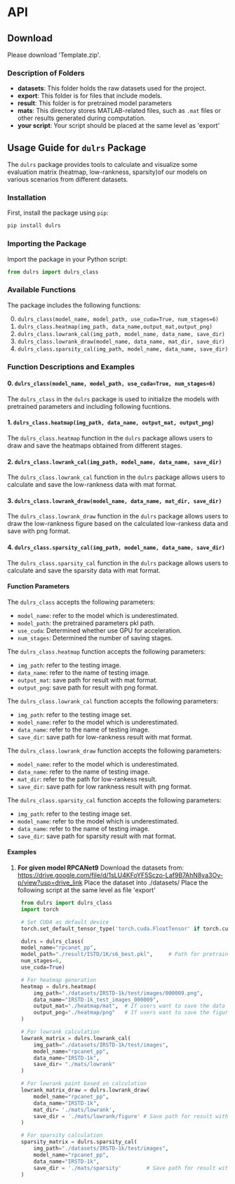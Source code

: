 # API

## Download 

Please download 'Template.zip'.

### Description of Folders

- **datasets**: This folder holds the raw datasets used for the project. 
- **export**: This folder is for files that include models.
- **result**: This folder is for pretrained model parameters
- **mats**: This directory stores MATLAB-related files, such as `.mat` files or other results generated during computation.
- **your script**: Your script should be placed at the same level as 'export'

## Usage Guide for `dulrs` Package

The `dulrs` package provides tools to calculate and visualize some evaluation matrix (heatmap, low-rankness, sparsity)of our models on various scenarios from different datasets.

### Installation

First, install the package using `pip`:

```bash
pip install dulrs
```

### Importing the Package

Import the package in your Python script:

```python
from dulrs import dulrs_class
```

### Available Functions

The package includes the following functions:

0. `dulrs_class(model_name, model_path, use_cuda=True, num_stages=6)`
1. `dulrs_class.heatmap(img_path, data_name,output_mat,output_png)`
2. `dulrs_class.lowrank_cal(img_path, model_name, data_name, save_dir)`
3. `dulrs_class.lowrank_draw(model_name, data_name, mat_dir, save_dir)`
4. `dulrs_class.sparsity_cal(img_path, model_name, data_name, save_dir)`

### Function Descriptions and Examples

#### 0. `dulrs_class(model_name, model_path, use_cuda=True, num_stages=6)`
The `dulrs_class` in the `dulrs` package is used to initialize the models with pretrained parameters and including following fucntions.

#### 1. `dulrs_class.heatmap(img_path, data_name, output_mat, output_png)`

The `dulrs_class.heatmap` function in the `dulrs` package allows users to draw and save the heatmaps obtained from different stages.

#### 2. `dulrs_class.lowrank_cal(img_path, model_name, data_name, save_dir)`

The `dulrs_class.lowrank_cal` function in the `dulrs` package allows users to calculate and save the low-rankness data with mat format.

#### 3. `dulrs_class.lowrank_draw(model_name, data_name, mat_dir, save_dir)`

The `dulrs_class.lowrank_draw` function in the `dulrs` package allows users to draw the low-rankness figure based on the calculated low-rankess data and save with png format.

#### 4. `dulrs_class.sparsity_cal(img_path, model_name, data_name, save_dir)`

The `dulrs_class.sparsity_cal` function in the `dulrs` package allows users to calculate and save the sparsity data with mat format.


#### Function Parameters

The `dulrs_class` accepts the following parameters:
- `model_name`: refer to the model which is underestimated.
- `model_path`: the pretrained parameters pkl path.
- `use_cuda`: Determined whether use GPU for acceleration.
- `num_stages`: Determined the number of saving stages.

The `dulrs_class.heatmap` function accepts the following parameters:
- `img_path`: refer to the testing image.
- `data_name`: refer to the name of testing image.
- `output_mat`: save path for result with mat format.
- `output_png`: save path for result with png format.

The `dulrs_class.lowrank_cal` function accepts the following parameters:
- `img_path`: refer to the testing image set.
- `model_name`: refer to the model which is underestimated.
- `data_name`: refer to the name of testing image.
- `save_dir`: save path for low-rankness result with mat format.

The `dulrs_class.lowrank_draw` function accepts the following parameters:
- `model_name`: refer to the model which is underestimated.
- `data_name`: refer to the name of testing image.
- `mat_dir`: refer to the path for low-rankess result.
- `save_dir`: save path for low rankness result with png format.

The `dulrs_class.sparsity_cal` function accepts the following parameters:
- `img_path`: refer to the testing image set.
- `model_name`: refer to the model which is underestimated.
- `data_name`: refer to the name of testing image.
- `save_dir`: save path for sparsity result with mat format.

#### Examples

1. **For given model RPCANet9**
    Download the datasets from: https://drive.google.com/file/d/1sLU4KFoYF5Sczo-Laf9B7AhN8ya3Oy-p/view?usp=drive_link
    Place the dataset into ./datasets/
    Place the following script at the same level as file 'export' 

   ```python
    from dulrs import dulrs_class
    import torch

    # Set CUDA as default device
    torch.set_default_tensor_type('torch.cuda.FloatTensor' if torch.cuda.is_available()     else 'torch.FloatTensor')

    dulrs = dulrs_class(
    model_name="rpcanet_pp",
    model_path="./result/ISTD/1K/s6_best.pkl",     # Path for pretrained parameters
    num_stages=6,
    use_cuda=True)

    # For heatmap generation
    heatmap = dulrs.heatmap(
        img_path="./datasets/IRSTD-1k/test/images/000009.png",
        data_name="IRSTD-1k_test_images_000009",
        output_mat="./heatmap/mat",  # If users want to save the data as mat format.    Default=None
        output_png="./heatmap/png"   # If users want to save the figure as png format.  Default=None
    )

    # For lowrank calculation
    lowrank_matrix = dulrs.lowrank_cal(
        img_path="./datasets/IRSTD-1k/test/images",
        model_name="rpcanet_pp",
        data_name="IRSTD-1k",
        save_dir= "./mats/lowrank"
    )

    # For lowrank paint based on calculation
    lowrank_matrix_draw = dulrs.lowrank_draw(
        model_name="rpcanet_pp",
        data_name="IRSTD-1k",
        mat_dir= './mats/lowrank',
        save_dir = './mats/lowrank/figure' # Save path for result with png format
    )

    # For sparsity calculation
    sparsity_matrix = dulrs.sparsity_cal(
        img_path="./datasets/IRSTD-1k/test/images",
        model_name="rpcanet_pp",
        data_name="IRSTD-1k",
        save_dir = './mats/sparsity'        # Save path for result with mat format
    )
   ```

